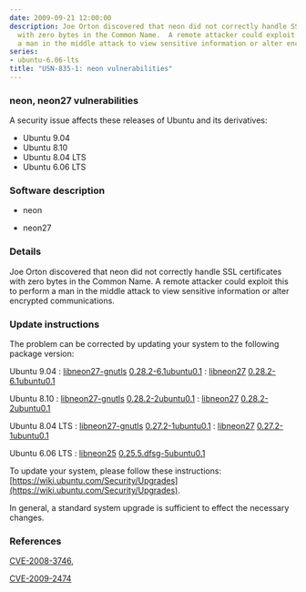 ```yaml
---
date: 2009-09-21 12:00:00
description: Joe Orton discovered that neon did not correctly handle SSL certificates
  with zero bytes in the Common Name.  A remote attacker could exploit this to perform
  a man in the middle attack to view sensitive information or alter encrypted communications.
series:
- ubuntu-6.06-lts
title: "USN-835-1: neon vulnerabilities"
---
```



### neon, neon27 vulnerabilities

A security issue affects these releases of Ubuntu and its derivatives:

* Ubuntu 9.04
* Ubuntu 8.10
* Ubuntu 8.04 LTS
* Ubuntu 6.06 LTS

### Software description

* neon 

* neon27 

### Details

Joe Orton discovered that neon did not correctly handle SSL certificates with zero bytes in the Common Name. A remote attacker could exploit this to perform a man in the middle attack to view sensitive information or alter encrypted communications. 

### Update instructions

The problem can be corrected by updating your system to the following package version:

Ubuntu 9.04
 : [libneon27-gnutls](https://launchpad.net/ubuntu/+source/neon27) <span> [0.28.2-6.1ubuntu0.1](https://launchpad.net/ubuntu/+source/neon27/0.28.2-6.1ubuntu0.1) </span> 
 : [libneon27](https://launchpad.net/ubuntu/+source/neon27) <span> [0.28.2-6.1ubuntu0.1](https://launchpad.net/ubuntu/+source/neon27/0.28.2-6.1ubuntu0.1) </span> 

Ubuntu 8.10
 : [libneon27-gnutls](https://launchpad.net/ubuntu/+source/neon27) <span> [0.28.2-2ubuntu0.1](https://launchpad.net/ubuntu/+source/neon27/0.28.2-2ubuntu0.1) </span> 
 : [libneon27](https://launchpad.net/ubuntu/+source/neon27) <span> [0.28.2-2ubuntu0.1](https://launchpad.net/ubuntu/+source/neon27/0.28.2-2ubuntu0.1) </span> 

Ubuntu 8.04 LTS
 : [libneon27-gnutls](https://launchpad.net/ubuntu/+source/neon27) <span> [0.27.2-1ubuntu0.1](https://launchpad.net/ubuntu/+source/neon27/0.27.2-1ubuntu0.1) </span> 
 : [libneon27](https://launchpad.net/ubuntu/+source/neon27) <span> [0.27.2-1ubuntu0.1](https://launchpad.net/ubuntu/+source/neon27/0.27.2-1ubuntu0.1) </span> 

Ubuntu 6.06 LTS
 : [libneon25](https://launchpad.net/ubuntu/+source/neon) <span> [0.25.5.dfsg-5ubuntu0.1](https://launchpad.net/ubuntu/+source/neon/0.25.5.dfsg-5ubuntu0.1) </span> 

To update your system, please follow these instructions: [https://wiki.ubuntu.com/Security/Upgrades](https://wiki.ubuntu.com/Security/Upgrades).

In general, a standard system upgrade is sufficient to effect the necessary changes. 

### References

 
 [CVE-2008-3746](http://people.ubuntu.com/~ubuntu-security/cve/CVE-2008-3746), 

 [CVE-2009-2474](http://people.ubuntu.com/~ubuntu-security/cve/CVE-2009-2474)